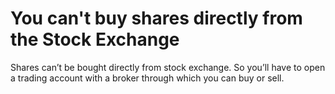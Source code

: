 # You can't buy shares directly from the Stock Exchange

Shares can’t be bought directly from stock exchange. So you’ll have to open a trading account with a broker through which you can buy or sell.
